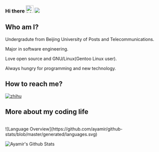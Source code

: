 ### Hi there <img src="https://user-images.githubusercontent.com/1303154/88677602-1635ba80-d120-11ea-84d8-d263ba5fc3c0.gif" width="24px" alt="hi"> ![](https://visitor-badge.glitch.me/badge?page_id=ayamir.ayamir)

## Who am I?

Undergradute from Beijing University of Posts and Telecommunications.

Major in software engineering.

Love open source and GNU/Linux(Gentoo Linux user).

Always hungry for programming and new technology.

## How to reach me?

[![zhihu](https://img.shields.io/static/v1?style=flat-square&logo=zhihu&label=&message=@ayamir&color=eaeff9&labelColor=96CDFB)](https://www.zhihu.com/people/MiraculousMoon)

## More about my coding life
<br>
![Language Overview](https://github.com/ayamir/github-stats/blob/master/generated/languages.svg)

![Ayamir's Github Stats](https://github-readme-stats.vercel.app/api?username=ayamir&count_private=true&show_icons=true&title_color=F5E0DC&icon_color=DDB6F2&text_color=D9E0EE&bg_color=1E1E2E)
